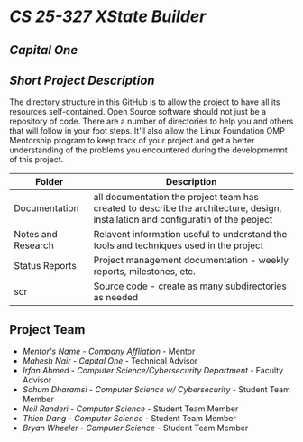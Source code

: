 # *CS 25-327 XState Builder*
## *Capital One*
## *Short Project Description*
The directory structure in this GitHub is to allow the project to have all its resources self-contained.
Open Source software should not just be a repository of code.  There are a number of directories to help you and others that will 
follow in your foot steps.  It'll also allow the Linux Foundation OMP Mentorship program to keep track of your project and get
a better understanding of the problems you encountered during the developmemnt of this project.

| Folder | Description |
|---|---|
| Documentation |  all documentation the project team has created to describe the architecture, design, installation and configuratin of the peoject |
| Notes and Research | Relavent information useful to understand the tools and techniques used in the project |
| Status Reports | Project management documentation - weekly reports, milestones, etc. |
| scr | Source code - create as many subdirectories as needed |

## Project Team
- *Mentor's Name*  - *Company Affliation* - Mentor
- *Mahesh Nair* - *Capital One* - Technical Advisor
- *Irfan Ahmed* - *Computer Science/Cybersecurity Department* - Faculty Advisor
- *Sohum Dharamsi* - *Computer Science w/ Cybersecurity* - Student Team Member
- *Neil Randeri* - *Computer Science* - Student Team Member
- *Thien Dang* - *Computer Science* - Student Team Member
- *Bryan Wheeler* - *Computer Science* - Student Team Member
